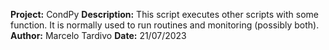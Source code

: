 <b>Project:</b> CondPy
<b>Description:</b> This script executes other scripts with some function. It is normally used to run routines and monitoring (possibly both).
<b>Author:</b> Marcelo Tardivo
<b>Date:</b> 21/07/2023